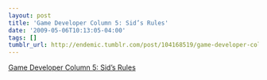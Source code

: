 ```yaml
---
layout: post
title: 'Game Developer Column 5: Sid’s Rules'
date: '2009-05-06T10:13:05-04:00'
tags: []
tumblr_url: http://endemic.tumblr.com/post/104168519/game-developer-column-5-sids-rules
---
```

[Game Developer Column 5: Sid’s Rules](http://www.designer-notes.com/?p=119)  
